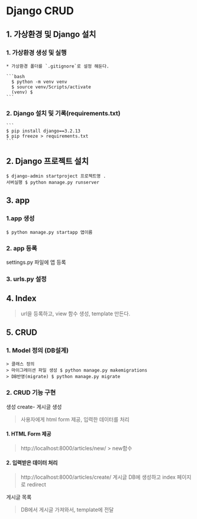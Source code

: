 # Django CRUD

## 1. 가상환경 및 Django 설치

   ### 1. 가상환경 생성 및 실행
    * 가상환경 폴더를 `.gitignore`로 설정 해둔다.

    ```bash
      $ python -m venv venv
      $ source venv/Scripts/activate
      (venv) $
    ```

 
  ### 2. Django 설치 및 기록(requirements.txt)
    ```
    $ pip install django==3.2.13
    $ pip freeze > requirements.txt
    ```

## 2. Django 프로젝트 설치
  ```
  $ django-admin startproject 프로젝트명 .
  서버실행 $ python manage.py runserver
  ```

## 3. app
  ### 1.app 생성
```
$ python manage.py startapp 앱이름

```
  ### 2. app 등록
  settings.py 파일에 앱 등록

  ### 3. urls.py 설정

## 4. Index
 > url을 등록하고, view 함수 생성, template 만든다.

## 5. CRUD
  ### 1. Model 정의 (DB설계)
    > 클래스 정의
    > 마이그레이션 파일 생성 $ python manage.py makemigrations
    > DB반영(migrate) $ python manage.py migrate

  ### 2. CRUD 기능 구현
   생성 create- 게시글 생성
   > 사용자에게 html form 제공, 입력한 데이터를 처리
  #### 1. HTML Form 제공
  > http://localhost:8000/articles/new/ > new함수

  #### 2. 입력받은 데이터 처리
  > http://localhost:8000/articles/create/
  > 게시글 DB에 생성하고 index 페이지로 redirect
  
  게시글 목록 
  > DB에서 게시글 가져와서, template에 전달
  